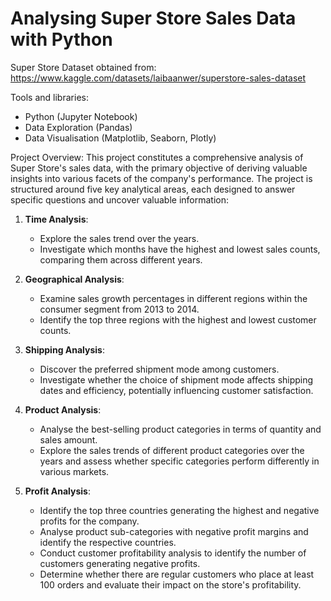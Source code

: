 # Analysing Super Store Sales Data with Python

Super Store Dataset obtained from: https://www.kaggle.com/datasets/laibaanwer/superstore-sales-dataset 

Tools and libraries: 
* Python (Jupyter Notebook)
* Data Exploration (Pandas)
* Data Visualisation (Matplotlib, Seaborn, Plotly)

Project Overview:
This project constitutes a comprehensive analysis of Super Store's sales data, with the primary objective of deriving valuable insights into various facets of the company's performance. The project is structured around five key analytical areas, each designed to answer specific questions and uncover valuable information:

1. **Time Analysis**:
   - Explore the sales trend over the years.
   - Investigate which months have the highest and lowest sales counts, comparing them across different years.

2. **Geographical Analysis**:
   - Examine sales growth percentages in different regions within the consumer segment from 2013 to 2014.
   - Identify the top three regions with the highest and lowest customer counts. 

3. **Shipping Analysis**:
   - Discover the preferred shipment mode among customers. 
   - Investigate whether the choice of shipment mode affects shipping dates and efficiency, potentially influencing customer satisfaction.

4. **Product Analysis**:
   - Analyse the best-selling product categories in terms of quantity and sales amount.
   - Explore the sales trends of different product categories over the years and assess whether specific categories perform differently in various markets.

5. **Profit Analysis**:
   - Identify the top three countries generating the highest and negative profits for the company. 
   - Analyse product sub-categories with negative profit margins and identify the respective countries.
   - Conduct customer profitability analysis to identify the number of customers generating negative profits. 
   - Determine whether there are regular customers who place at least 100 orders and evaluate their impact on the store's profitability. 














